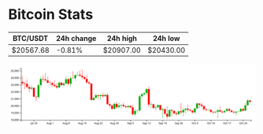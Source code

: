 # Bitcoin Stats

BTC/USDT|24h change|24h high|24h low|
|---|---|---|---|
|$20567.68|-0.81%|$20907.00|$20430.00|

<img src="./chart.svg">
